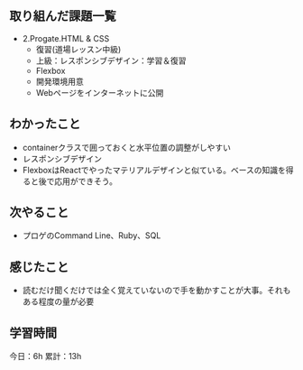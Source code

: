 ## 取り組んだ課題一覧
- 2.Progate.HTML & CSS
  - 復習(道場レッスン中級)
  - 上級：レスポンシブデザイン：学習＆復習
  - Flexbox
  - 開発環境用意
  - Webページをインターネットに公開
## わかったこと
- containerクラスで囲っておくと水平位置の調整がしやすい
- レスポンシブデザイン
- FlexboxはReactでやったマテリアルデザインと似ている。ベースの知識を得ると後で応用ができそう。

## 次やること
- プロゲのCommand Line、Ruby、SQL

## 感じたこと
- 読むだけ聞くだけでは全く覚えていないので手を動かすことが大事。それもある程度の量が必要

## 学習時間
今日：6h
累計：13h
